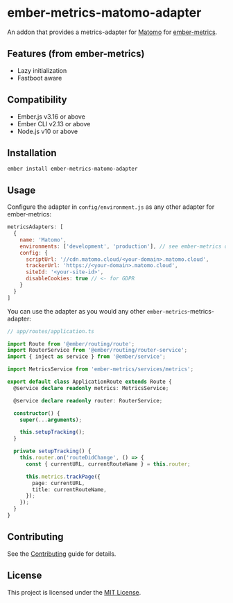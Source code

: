 ember-metrics-matomo-adapter
==============================================================================

An addon that provides a metrics-adapter for [Matomo](https://matomo.org/) for [ember-metrics](https://github.com/adopted-ember-addons/ember-metrics).

## Features (from ember-metrics)
  * Lazy initialization
  * Fastboot aware


Compatibility
------------------------------------------------------------------------------

* Ember.js v3.16 or above
* Ember CLI v2.13 or above
* Node.js v10 or above


Installation
------------------------------------------------------------------------------

```
ember install ember-metrics-matomo-adapter
```


Usage
------------------------------------------------------------------------------

Configure the adapter in `config/environment.js` as any other adapter for
ember-metrics:

```js
metricsAdapters: [
  {
    name: 'Matomo',
    environments: ['development', 'production'], // see ember-metrics docs
    config: {
      scriptUrl: '//cdn.matomo.cloud/<your-domain>.matomo.cloud',
      trackerUrl: 'https://<your-domain>.matomo.cloud',
      siteId: '<your-site-id>',
      disableCookies: true // <- for GDPR
    }
  }
]
```

You can use the adapter as you would any other `ember-metrics`-metrics-adapter:

```ts
// app/routes/application.ts

import Route from '@ember/routing/route';
import RouterService from '@ember/routing/router-service';
import { inject as service } from '@ember/service';

import MetricsService from 'ember-metrics/services/metrics';

export default class ApplicationRoute extends Route {
  @service declare readonly metrics: MetricsService;

  @service declare readonly router: RouterService;

  constructor() {
    super(...arguments);

    this.setupTracking();
  }

  private setupTracking() {
    this.router.on('routeDidChange', () => {
      const { currentURL, currentRouteName } = this.router;

      this.metrics.trackPage({
        page: currentURL,
        title: currentRouteName,
      });
    });
  }
}
```

Contributing
------------------------------------------------------------------------------

See the [Contributing](CONTRIBUTING.md) guide for details.


License
------------------------------------------------------------------------------

This project is licensed under the [MIT License](LICENSE.md).
